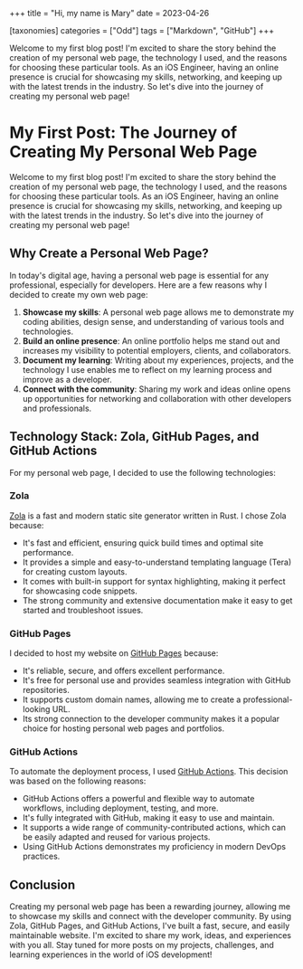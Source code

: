 +++
title = "Hi, my name is Mary"
date = 2023-04-26

[taxonomies]
categories = ["Odd"]
tags = ["Markdown", "GitHub"]
+++

Welcome to my first blog post! I'm excited to share the story behind the creation of my personal web page, the technology I used, and the reasons for choosing these particular tools. As an iOS Engineer, having an online presence is crucial for showcasing my skills, networking, and keeping up with the latest trends in the industry. So let's dive into the journey of creating my personal web page!

<!-- more -->

# My First Post: The Journey of Creating My Personal Web Page

Welcome to my first blog post! I'm excited to share the story behind the creation of my personal web page, the technology I used, and the reasons for choosing these particular tools. As an iOS Engineer, having an online presence is crucial for showcasing my skills, networking, and keeping up with the latest trends in the industry. So let's dive into the journey of creating my personal web page!

## Why Create a Personal Web Page?

In today's digital age, having a personal web page is essential for any professional, especially for developers. Here are a few reasons why I decided to create my own web page:

1. **Showcase my skills**: A personal web page allows me to demonstrate my coding abilities, design sense, and understanding of various tools and technologies.
2. **Build an online presence**: An online portfolio helps me stand out and increases my visibility to potential employers, clients, and collaborators.
3. **Document my learning**: Writing about my experiences, projects, and the technology I use enables me to reflect on my learning process and improve as a developer.
4. **Connect with the community**: Sharing my work and ideas online opens up opportunities for networking and collaboration with other developers and professionals.

## Technology Stack: Zola, GitHub Pages, and GitHub Actions

For my personal web page, I decided to use the following technologies:

### Zola

[Zola](https://www.getzola.org/) is a fast and modern static site generator written in Rust. I chose Zola because:

- It's fast and efficient, ensuring quick build times and optimal site performance.
- It provides a simple and easy-to-understand templating language (Tera) for creating custom layouts.
- It comes with built-in support for syntax highlighting, making it perfect for showcasing code snippets.
- The strong community and extensive documentation make it easy to get started and troubleshoot issues.

### GitHub Pages

I decided to host my website on [GitHub Pages](https://pages.github.com/) because:

- It's reliable, secure, and offers excellent performance.
- It's free for personal use and provides seamless integration with GitHub repositories.
- It supports custom domain names, allowing me to create a professional-looking URL.
- Its strong connection to the developer community makes it a popular choice for hosting personal web pages and portfolios.

### GitHub Actions

To automate the deployment process, I used [GitHub Actions](https://github.com/features/actions). This decision was based on the following reasons:

- GitHub Actions offers a powerful and flexible way to automate workflows, including deployment, testing, and more.
- It's fully integrated with GitHub, making it easy to use and maintain.
- It supports a wide range of community-contributed actions, which can be easily adapted and reused for various projects.
- Using GitHub Actions demonstrates my proficiency in modern DevOps practices.

## Conclusion

Creating my personal web page has been a rewarding journey, allowing me to showcase my skills and connect with the developer community. By using Zola, GitHub Pages, and GitHub Actions, I've built a fast, secure, and easily maintainable website. I'm excited to share my work, ideas, and experiences with you all. Stay tuned for more posts on my projects, challenges, and learning experiences in the world of iOS development!
